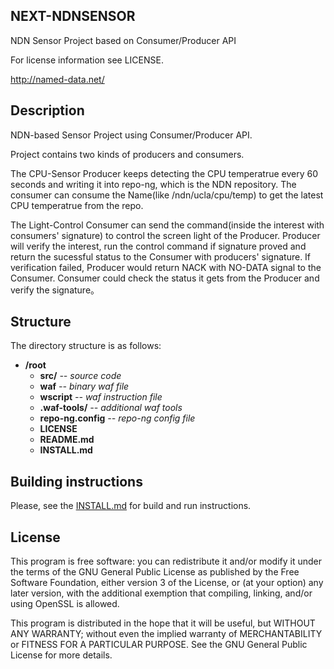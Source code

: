NEXT-NDNSENSOR
----

NDN Sensor Project based on Consumer/Producer API

For license information see LICENSE.

http://named-data.net/

Description
----

NDN-based Sensor Project using Consumer/Producer API. 

Project contains two kinds of producers and consumers. 

The CPU-Sensor Producer keeps detecting the CPU temperatrue every 60 seconds and writing it into repo-ng, which is the NDN repository. The consumer can consume the Name(like /ndn/ucla/cpu/temp) to get the latest CPU temperatrue from the repo.

The Light-Control Consumer can send the command(inside the interest with consumers' signature) to control the screen light of the Producer. Producer will verify the interest, run the control command if signature proved and return the sucessful status to the Consumer with producers' signature. If verification failed, Producer would return NACK with NO-DATA signal to the Consumer. Consumer could check the status it gets from the Producer and verify the signature。

Structure
----

The directory structure is as follows:

* **/root**
    * **src/** *-- source code*
    * **waf** *-- binary waf file*
    * **wscript** *-- waf instruction file*
    * **.waf-tools/** *-- additional waf tools*
    * **repo-ng.config** *-- repo-ng config file*
    * **LICENSE**
    * **README.md**
    * **INSTALL.md**

Building instructions
----
Please, see the [INSTALL.md](INSTALL.md) for build and run instructions.

License
---
This program is free software: you can redistribute it and/or modify it under the terms of the GNU General Public License as published by the Free Software Foundation, either version 3 of the License, or (at your option) any later version, with the additional exemption that compiling, linking, and/or using OpenSSL is allowed.

This program is distributed in the hope that it will be useful, but WITHOUT ANY WARRANTY; without even the implied warranty of MERCHANTABILITY or FITNESS FOR A PARTICULAR PURPOSE. See the GNU General Public License for more details.
